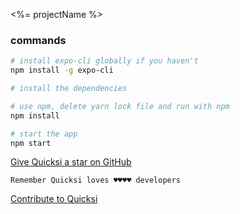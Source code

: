 <%= projectName %>

### commands
```bash
# install expo-cli globally if you haven't
npm install -g expo-cli

# install the dependencies

# use npm, delete yarn lock file and run with npm
npm install

# start the app
npm start
```

[Give Quicksi a star on GitHub](https://github.com/AnayoOleru/quicksi)

`Remember Quicksi loves ♥️♥️♥️♥️ developers`

[Contribute to Quicksi](https://github.com/AnayoOleru/quicksi/blob/master/CONTRIBUTING.md)